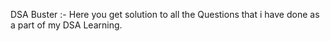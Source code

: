 DSA Buster :-
Here you get solution to all the Questions that i have done as a part of my DSA Learning.
